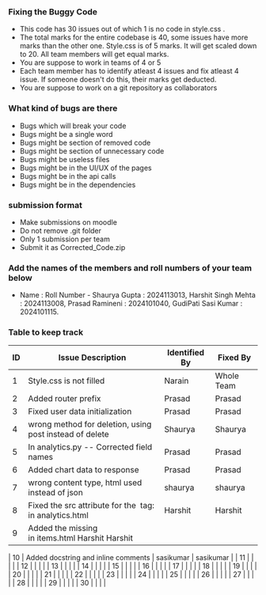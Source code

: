 ### Fixing the Buggy Code

- This code has 30 issues out of which 1 is no code in style.css . 
- The total marks for the entire codebase is 40, some issues have more marks than the other one. Style.css is of 5 marks. It will get scaled down to 20. All team members will get equal marks.
- You are suppose to work in teams of 4 or 5
- Each team member has to identify atleast 4 issues and fix atleast 4 issue. If someone doesn't do this, their marks get deducted.
- You are suppose to work on a git repository as collaborators

### What kind of bugs are there

- Bugs which will break your code
- Bugs might be a single word
- Bugs might be section of removed code
- Bugs might be section of unnecessary code
- Bugs might be useless files
- Bugs might be in the UI/UX of the pages
- Bugs might be in the api calls
- Bugs might be in the dependencies  

### submission format

- Make submissions on moodle
- Do not remove .git folder 
- Only 1 submission per team
- Submit it as Corrected_Code.zip

### Add the names of the members and roll numbers of your team below

- Name : Roll Number -  Shaurya Gupta : 2024113013, Harshit Singh Mehta : 2024113008, Prasad Ramineni : 2024101040, GudiPati Sasi Kumar : 2024101115.

### Table to keep track

| ID  | Issue Description                        | Identified By | Fixed By     |
|-----|------------------------------------------|---------------|--------------|
| 1   | Style.css is not filled                                    |         Narain |     Whole Team     |
| 2   |    Added router prefix                                    | Prasad              |      Prasad          |
| 3   |    Fixed user data initialization                                 |     Prasad                     |           Prasad      |
| 4   |      wrong method for deletion, using post instead of delete                                    |       Shaurya         |   Shaurya           |
| 5   |    In analytics.py --  Corrected field names                                      |      Prasad         |         Prasad       |
| 6   |    Added chart data to response                                    |       Prasad        |                   Prasad   |
| 7   |    wrong content type, html used instead of json                                      |    shaurya           |      shaurya        |
| 8   | Fixed the src attribute for the <img> tag:  in analytics.html                                       |    Harshit           |   Harshit           |
| 9   |  Added the missing <div class="container"> in items.html                                                 Harshit               Harshit

                          
| 10  |   Added docstring and inline comments    |     sasikumar |    sasikumar |
| 11  |                                          |               |              |
| 12  |                                          |               |              |
| 13  |                                          |               |              |
| 14  |                                          |               |              |
| 15  |                                          |               |              |
| 16  |                                          |               |              |
| 17  |                                          |               |              |
| 18  |                                          |               |              |
| 19  |                                          |               |              |
| 20  |                                          |               |              |
| 21  |                                          |               |              |
| 22  |                                          |               |              |
| 23  |                                          |               |              |
| 24  |                                          |               |              |
| 25  |                                          |               |              |
| 26  |                                          |               |              |
| 27  |                                          |               |              |
| 28  |                                          |               |              |
| 29  |                                          |               |              |
| 30  |                                          |               |              |
